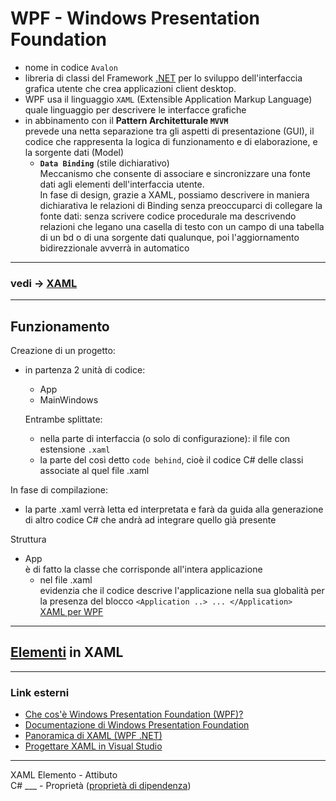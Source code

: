 # WPF - Windows Presentation Foundation

- nome in codice `Avalon`
- libreria di classi del Framework [.NET](../ReadMe.md) per lo sviluppo dell'interfaccia grafica utente che crea applicazioni client desktop.
- WPF usa il linguaggio `XAML` (Extensible Application Markup Language)  
    quale linguaggio per descrivere le interfacce grafiche
- in abbinamento con il **Pattern Architetturale `MVVM`**  
    prevede una netta separazione tra gli aspetti di presentazione (GUI), il codice che rappresenta la logica di funzionamento e di elaborazione, e la sorgente dati (Model)
    - **`Data Binding`** (stile dichiarativo)  
        Meccanismo che consente di associare e sincronizzare una fonte dati agli elementi dell'interfaccia utente.  
        In fase di design, grazie a XAML, possiamo descrivere in maniera dichiarativa le relazioni di Binding senza preoccuparci di collegare la fonte dati: senza scrivere codice procedurale ma descrivendo relazioni che legano una casella di testo con un campo di una tabella di un bd o di una sorgente dati qualunque, poi l'aggiornamento bidirezzionale avverrà in automatico

---
### vedi -> [XAML](../XAML/XAML.md)

---
## Funzionamento
Creazione di un progetto:
- in partenza 2 unità di codice:
    - App
    - MainWindows   

    Entrambe splittate:
    - nella parte di interfaccia (o solo di configurazione): il file con estensione `.xaml`
    - la parte del così detto `code behind`, cioè il codice C# delle classi associate al quel file .xaml

In fase di compilazione:
- la parte .xaml verrà letta ed interpretata e farà da guida alla generazione di altro codice C# che andrà ad integrare quello già presente

Struttura
- App  
    è di fatto la classe che corrisponde all'intera applicazione
    - nel file .xaml  
        evidenzia che il codice descrive l'applicazione nella sua globalità per la presenza del blocco `<Application ..> ... </Application>`  
        [XAML per WPF](../XAML/XAML_per_WPF.md) 

---
## [Elementi](./../XAML/ElementiXAML.md) in XAML

---
### Link esterni
- [Che cos'è Windows Presentation Foundation (WPF)?](https://learn.microsoft.com/it-it/visualstudio/designers/getting-started-with-wpf?view=vs-2022)
- [Documentazione di Windows Presentation Foundation](https://learn.microsoft.com/it-it/dotnet/desktop/wpf/?view=netdesktop-6.0)
- [Panoramica di XAML (WPF .NET)](https://learn.microsoft.com/it-it/dotnet/desktop/wpf/xaml/?view=netdesktop-6.0)
- [Progettare XAML in Visual Studio](https://learn.microsoft.com/it-it/visualstudio/xaml-tools/designing-xaml-in-visual-studio?view=vs-2022)

---
XAML   Elemento - Attibuto   
C#     ___ - Proprietà ([proprietà di dipendenza](https://learn.microsoft.com/it-it/dotnet/desktop/wpf/properties/dependency-properties-overview?view=netdesktop-6.0))